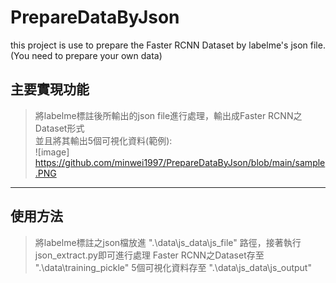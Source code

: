 # PrepareDataByJson
this project is use to prepare the Faster RCNN Dataset by labelme's json file.  
(You need to prepare your own data)

## 主要實現功能
> 將labelme標註後所輸出的json file進行處理，輸出成Faster RCNN之Dataset形式  
> 並且將其輸出5個可視化資料(範例):  
 ![image] https://github.com/minwei1997/PrepareDataByJson/blob/main/sample.PNG

-------------------------
## 使用方法
> 將labelme標註之json檔放進 ".\data\js_data\js_file" 路徑，接著執行json_extract.py即可進行處理
> Faster RCNN之Dataset存至 ".\data\training_pickle"
> 5個可視化資料存至 ".\data\js_data\js_output"
